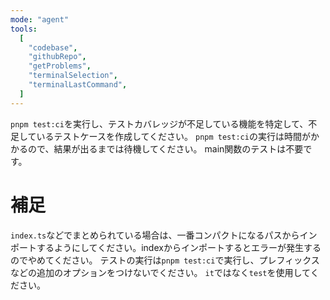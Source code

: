 ```yaml
---
mode: "agent"
tools:
  [
    "codebase",
    "githubRepo",
    "getProblems",
    "terminalSelection",
    "terminalLastCommand",
  ]
---
```


`pnpm test:ci`を実行し、テストカバレッジが不足している機能を特定して、不足しているテストケースを作成してください。
`pnpm test:ci`の実行は時間がかかるので、結果が出るまでは待機してください。
main関数のテストは不要です。

# 補足

`index.ts`などでまとめられている場合は、一番コンパクトになるパスからインポートするようにしてください。indexからインポートするとエラーが発生するのでやめてください。
テストの実行は`pnpm test:ci`で実行し、プレフィックスなどの追加のオプションをつけないでください。
`it`ではなく`test`を使用してください。
